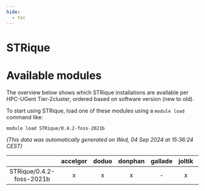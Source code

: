 ```yaml
---
hide:
  - toc
---
```


STRique
=======

# Available modules


The overview below shows which STRique installations are available per HPC-UGent Tier-2cluster, ordered based on software version (new to old).

To start using STRique, load one of these modules using a `module load` command like:

```shell
module load STRique/0.4.2-foss-2021b
```

*(This data was automatically generated on Wed, 04 Sep 2024 at 15:36:24 CEST)*  

| |accelgor|doduo|donphan|gallade|joltik|shinx|skitty|
| :---: | :---: | :---: | :---: | :---: | :---: | :---: | :---: |
|STRique/0.4.2-foss-2021b|x|x|x|-|x|-|x|
